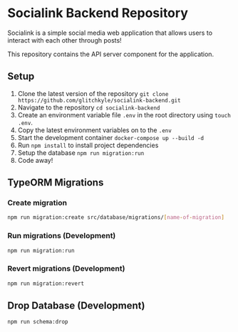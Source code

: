 # Socialink Backend Repository

Socialink is a simple social media web application that allows users to interact with each other through posts!

This repository contains the API server component for the application.

## Setup

1. Clone the latest version of the repository `git clone https://github.com/glitchkyle/socialink-backend.git`
2. Navigate to the repository `cd socialink-backend`
3. Create an environment variable file `.env` in the root directory using `touch .env`.
4. Copy the latest environment variables on to the `.env`
5. Start the development container `docker-compose up --build -d`
6. Run `npm install` to install project dependencies
7. Setup the database `npm run migration:run`
8. Code away!

## TypeORM Migrations

### Create migration

```bash
npm run migration:create src/database/migrations/[name-of-migration]
```

### Run migrations (Development)

```bash
npm run migration:run
```

### Revert migrations (Development)

```bash
npm run migration:revert
```

## Drop Database (Development)
```bash
npm run schema:drop
```